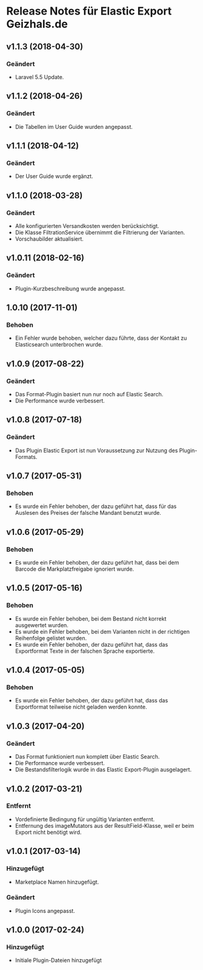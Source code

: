 # Release Notes für Elastic Export Geizhals.de

## v1.1.3 (2018-04-30)

### Geändert
- Laravel 5.5 Update.

## v1.1.2 (2018-04-26)

### Geändert
- Die Tabellen im User Guide wurden angepasst.

## v1.1.1 (2018-04-12)

### Geändert
- Der User Guide wurde ergänzt.

## v1.1.0 (2018-03-28)

### Geändert
- Alle konfigurierten Versandkosten werden berücksichtigt.
- Die Klasse FiltrationService übernimmt die Filtrierung der Varianten.
- Vorschaubilder aktualisiert.

## v1.0.11 (2018-02-16)

### Geändert
- Plugin-Kurzbeschreibung wurde angepasst.

## 1.0.10 (2017-11-01)

### Behoben
- Ein Fehler wurde behoben, welcher dazu führte, dass der Kontakt zu Elasticsearch unterbrochen wurde.

## v1.0.9 (2017-08-22)

### Geändert
- Das Format-Plugin basiert nun nur noch auf Elastic Search.
- Die Performance wurde verbessert.

## v1.0.8 (2017-07-18)

### Geändert
- Das Plugin Elastic Export ist nun Voraussetzung zur Nutzung des Plugin-Formats.

## v1.0.7 (2017-05-31)

### Behoben
- Es wurde ein Fehler behoben, der dazu geführt hat, dass für das Auslesen des Preises der falsche Mandant benutzt wurde.

## v1.0.6 (2017-05-29)

### Behoben
- Es wurde ein Fehler behoben, der dazu geführt hat, dass bei dem Barcode die Markplatzfreigabe ignoriert wurde.

## v1.0.5 (2017-05-16)

### Behoben
- Es wurde ein Fehler behoben, bei dem Bestand nicht korrekt ausgewertet wurden.
- Es wurde ein Fehler behoben, bei dem Varianten nicht in der richtigen Reihenfolge gelistet wurden.
- Es wurde ein Fehler behoben, der dazu geführt hat, dass das Exportformat Texte in der falschen Sprache exportierte.

## v1.0.4 (2017-05-05)

### Behoben
- Es wurde ein Fehler behoben, der dazu geführt hat, dass das Exportformat teilweise nicht geladen werden konnte.

## v1.0.3 (2017-04-20)

### Geändert
- Das Format funktioniert nun komplett über Elastic Search.
- Die Performance wurde verbessert.
- Die Bestandsfilterlogik wurde in das Elastic Export-Plugin ausgelagert.

## v1.0.2 (2017-03-21)

### Entfernt
- Vordefinierte Bedingung für ungültig Varianten entfernt.
- Entfernung des imageMutators aus der ResultField-Klasse, weil er beim Export nicht benötigt wird.

## v1.0.1 (2017-03-14)

### Hinzugefügt
- Marketplace Namen hinzugefügt.

### Geändert
- Plugin Icons angepasst.

## v1.0.0 (2017-02-24)

### Hinzugefügt
- Initiale Plugin-Dateien hinzugefügt
